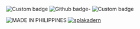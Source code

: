 ![Custom badge](https://shields.io/badge/PHILIPPINES-blueviolet)
![Github badge-](https://img.shields.io/badge/GITHUB-black?style=for-the-badge&logo=github&logoColor=white)
![Custom badge](https://img.shields.io/badge/Messenger-00B2FF?style=for-the-badge&logo=messenger&logoColor=white)

<img title="MADE IN PHILIPPINES" src="https://img.shields.io/badge/MADE%20IN-PHILIPPINES-ncf"></a>
<a href="https://github.com/splakadern"><img title="splakadern" src="https://github-readme-stats.vercel.app/api/top-langs/?username=splakadern&layout=compact&theme=chartreuse-dark&cache_seconds=3200"></a>
</p>

